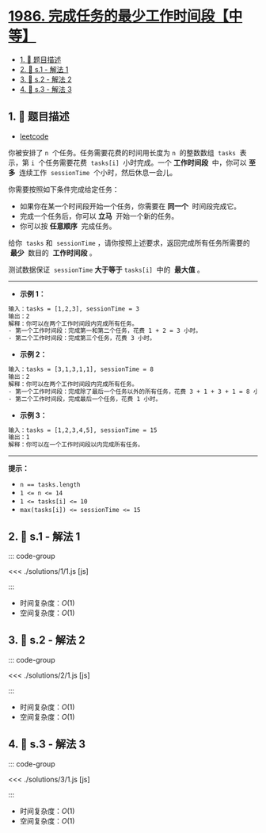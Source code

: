 # [1986. 完成任务的最少工作时间段【中等】](https://github.com/tnotesjs/TNotes.leetcode/tree/main/notes/1986.%20%E5%AE%8C%E6%88%90%E4%BB%BB%E5%8A%A1%E7%9A%84%E6%9C%80%E5%B0%91%E5%B7%A5%E4%BD%9C%E6%97%B6%E9%97%B4%E6%AE%B5%E3%80%90%E4%B8%AD%E7%AD%89%E3%80%91)

<!-- region:toc -->

- [1. 📝 题目描述](#1--题目描述)
- [2. 🎯 s.1 - 解法 1](#2--s1---解法-1)
- [3. 🎯 s.2 - 解法 2](#3--s2---解法-2)
- [4. 🎯 s.3 - 解法 3](#4--s3---解法-3)

<!-- endregion:toc -->

## 1. 📝 题目描述

- [leetcode](https://leetcode.cn/problems/minimum-number-of-work-sessions-to-finish-the-tasks/)

你被安排了 `n`  个任务。任务需要花费的时间用长度为 `n`  的整数数组  `tasks`  表示，第 `i`  个任务需要花费  `tasks[i]`  小时完成。一个 **工作时间段**  中，你可以 **至多**  连续工作  `sessionTime`  个小时，然后休息一会儿。

你需要按照如下条件完成给定任务：

- 如果你在某一个时间段开始一个任务，你需要在 **同一个**  时间段完成它。
- 完成一个任务后，你可以 **立马**  开始一个新的任务。
- 你可以按 **任意顺序**  完成任务。

给你  `tasks` 和  `sessionTime` ，请你按照上述要求，返回完成所有任务所需要的  **最少**  数目的  **工作时间段** 。

测试数据保证  `sessionTime` **大于等于** `tasks[i]`  中的  **最大值** 。

---

- **示例 1：**

```txt
输入：tasks = [1,2,3], sessionTime = 3
输出：2
解释：你可以在两个工作时间段内完成所有任务。
- 第一个工作时间段：完成第一和第二个任务，花费 1 + 2 = 3 小时。
- 第二个工作时间段：完成第三个任务，花费 3 小时。
```

- **示例 2：**

```txt
输入：tasks = [3,1,3,1,1], sessionTime = 8
输出：2
解释：你可以在两个工作时间段内完成所有任务。
- 第一个工作时间段：完成除了最后一个任务以外的所有任务，花费 3 + 1 + 3 + 1 = 8 小时。
- 第二个工作时间段，完成最后一个任务，花费 1 小时。
```

- **示例 3：**

```txt
输入：tasks = [1,2,3,4,5], sessionTime = 15
输出：1
解释：你可以在一个工作时间段以内完成所有任务。
```

---

**提示：**

- `n == tasks.length`
- `1 <= n <= 14`
- `1 <= tasks[i] <= 10`
- `max(tasks[i]) <= sessionTime <= 15`

## 2. 🎯 s.1 - 解法 1

::: code-group

<<< ./solutions/1/1.js [js]

:::

- 时间复杂度：$O(1)$
- 空间复杂度：$O(1)$

## 3. 🎯 s.2 - 解法 2

::: code-group

<<< ./solutions/2/1.js [js]

:::

- 时间复杂度：$O(1)$
- 空间复杂度：$O(1)$

## 4. 🎯 s.3 - 解法 3

::: code-group

<<< ./solutions/3/1.js [js]

:::

- 时间复杂度：$O(1)$
- 空间复杂度：$O(1)$
